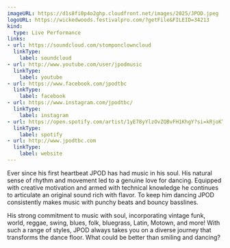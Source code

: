 ```yaml
---
imageURL: https://d1s8fi0p4o2ghp.cloudfront.net/images/2025/JPOD.jpeg
logoURL: https://wickedwoods.festivalpro.com/?getFile&FILEID=34213
kind:
  type: Live Performance
links:
- url: https://soundcloud.com/stomponclowncloud
  linkType:
    label: soundcloud
- url: http://www.youtube.com/user/jpodmusic
  linkType:
    label: youtube
- url: https://www.facebook.com/jpodtbc
  linkType:
    label: facebook
- url: https://www.instagram.com/jpodtbc/
  linkType:
    label: instagram
- url: https://open.spotify.com/artist/1yE78yYlzOvZQBvFH1KhgY?si=kRjoKTzmTfGcEjw2nMFcpg
  linkType:
    label: spotify
- url: http://www.jpodtbc.com
  linkType:
    label: website
---
```

Ever since his first heartbeat JPOD has had music in his soul. His natural sense of rhythm and movement led to a genuine love for dancing. Equipped with creative motivation and armed with technical knowledge he continues to articulate an original sound rich with flavor. To keep him dancing JPOD consistently makes music with punchy beats and bouncy basslines. 

His strong commitment to music with soul, incorporating vintage funk, world, reggae, swing, blues, folk, bluegrass, Latin, Motown, and more! With such a range of styles, JPOD always takes you on a diverse journey that transforms the dance floor. What could be better than smiling and dancing?
